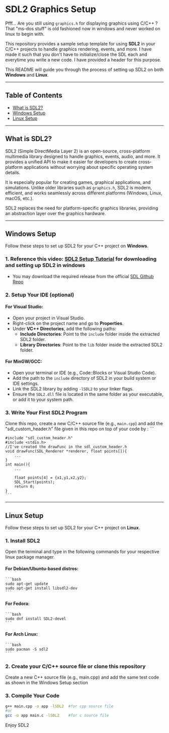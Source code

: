 # SDL2 Graphics Setup

Pfff... Are you still using `graphics.h` for displaying graphics using C/C++ ?
That "ms-dos stuff" is old fashioned now in windows and never worked on linux to begin with.

This repository provides a sample setup template for using **SDL2** in your C/C++ projects to handle graphics rendering, events, and more. I have made it such that you don't have to initialize/close the SDL each and everytime you write a new code. I have provided a header for this purpose. 

This README will guide you through the process of setting up SDL2 on both **Windows** and **Linux**.

---

## Table of Contents

- [What is SDL2?](#what-is-sdl2)
- [Windows Setup](#windows-setup)
- [Linux Setup](#linux-setup)

---

## What is SDL2?

SDL2 (Simple DirectMedia Layer 2) is an open-source, cross-platform multimedia library designed to handle graphics, events, audio, and more. It provides a unified API to make it easier for developers to create cross-platform applications without worrying about specific operating system details.

It is especially popular for creating games, graphical applications, and simulations. Unlike older libraries such as `graphics.h`, SDL2 is modern, efficient, and works seamlessly across different platforms (Windows, Linux, macOS, etc.).

SDL2 replaces the need for platform-specific graphics libraries, providing an abstraction layer over the graphics hardware.

---

## Windows Setup

Follow these steps to set up SDL2 for your C++ project on **Windows**.

### 1. Reference this video: [SDL2 Setup Tutorial](https://youtu.be/H08t6gD1Y1E?si=pC5MXzJEne0Wvq5A) for downloading and setting up SDL2 in windows
- You may download the required release from the official [SDL Github Repo](https://github.com/libsdl-org/SDL/releases)

### 2. Setup Your IDE (optional)
#### For Visual Studio:
- Open your project in Visual Studio.
- Right-click on the project name and go to **Properties**.
- Under **VC++ Directories**, add the following paths:
  - **Include Directories**: Point to the `include` folder inside the extracted SDL2 folder.
  - **Library Directories**: Point to the `lib` folder inside the extracted SDL2 folder.

#### For MinGW/GCC:
- Open your terminal or IDE (e.g., Code::Blocks or Visual Studio Code).
- Add the path to the `include` directory of SDL2 in your build system or IDE settings.
- Link the SDL2 library by adding `-lSDL2` to your linker flags.
- Ensure the `SDL2.dll` file is located in the same folder as your executable, or add it to your system path.

### 3. Write Your First SDL2 Program
Clone this repo, create a new C/C++ source file (e.g., `main.cpp`) and add the "sdl_custom_header.h" file given in this repo on top of your code by :
    ```
    
    #include "sdl_custom_header.h"
    #include <stdio.h>
    //I've created the drawFunc in the sdl_custom_header.h
    void drawFunc(SDL_Renderer *renderer, float points[]){
        ...
    }
    int main(){
        ...

        float points[4] = {x1,y1,x2,y2};
        SDL_Start(points);
        return 0;
    }
    ```

---

## Linux Setup

Follow these steps to set up SDL2 for your C++ project on **Linux**.

### 1. Install SDL2
Open the terminal and type in the following commands for your respective linux package manager.
#### For Debian/Ubuntu-based distros:
    ```bash
    sudo apt-get update
    sudo apt-get install libsdl2-dev
    ```
#### For Fedora:
    ```bash
    sudo dnf install SDL2-devel
    ```
#### For Arch Linux:
    ```bash
    sudo pacman -S sdl2
    ```

### 2. Create your C/C++ source file or clone this repository
Create a new C++ source file (e.g., main.cpp) and add the same test code as shown in the Windows Setup section

### 3. Compile Your Code
```bash
g++ main.cpp -o app -lSDL2  #for cpp source file
#or
gcc -o app main.c -lSDL2    #for c source file
```

Enjoy SDL2